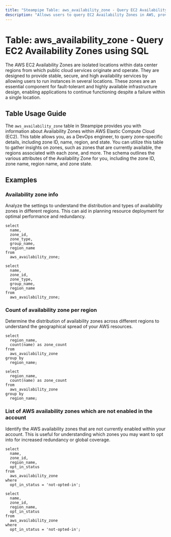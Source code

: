 ```yaml
---
title: "Steampipe Table: aws_availability_zone - Query EC2 Availability Zones using SQL"
description: "Allows users to query EC2 Availability Zones in AWS, providing details such as zone ID, name, region, and state."
---
```


# Table: aws_availability_zone - Query EC2 Availability Zones using SQL

The AWS EC2 Availability Zones are isolated locations within data center regions from which public cloud services originate and operate. They are designed to provide stable, secure, and high availability services by allowing users to run instances in several locations. These zones are an essential component for fault-tolerant and highly available infrastructure design, enabling applications to continue functioning despite a failure within a single location.

## Table Usage Guide

The `aws_availability_zone` table in Steampipe provides you with information about Availability Zones within AWS Elastic Compute Cloud (EC2). This table allows you, as a DevOps engineer, to query zone-specific details, including zone ID, name, region, and state. You can utilize this table to gather insights on zones, such as zones that are currently available, the regions associated with each zone, and more. The schema outlines the various attributes of the Availability Zone for you, including the zone ID, zone name, region name, and zone state.

## Examples

### Availability zone info
Analyze the settings to understand the distribution and types of availability zones in different regions. This can aid in planning resource deployment for optimal performance and redundancy.

```sql+postgres
select
  name,
  zone_id,
  zone_type,
  group_name,
  region_name
from
  aws_availability_zone;
```

```sql+sqlite
select
  name,
  zone_id,
  zone_type,
  group_name,
  region_name
from
  aws_availability_zone;
```


### Count of availability zone per region
Determine the distribution of availability zones across different regions to understand the geographical spread of your AWS resources.

```sql+postgres
select
  region_name,
  count(name) as zone_count
from
  aws_availability_zone
group by
  region_name;
```

```sql+sqlite
select
  region_name,
  count(name) as zone_count
from
  aws_availability_zone
group by
  region_name;
```


### List of AWS availability zones which are not enabled in the account
Identify the AWS availability zones that are not currently enabled within your account. This is useful for understanding which zones you may want to opt into for increased redundancy or global coverage.

```sql+postgres
select
  name,
  zone_id,
  region_name,
  opt_in_status
from
  aws_availability_zone
where
  opt_in_status = 'not-opted-in';
```

```sql+sqlite
select
  name,
  zone_id,
  region_name,
  opt_in_status
from
  aws_availability_zone
where
  opt_in_status = 'not-opted-in';
```